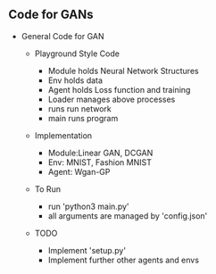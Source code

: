 ## Code for GANs

* General Code for GAN
    * Playground Style Code
        * Module holds Neural Network Structures
        * Env holds data
        * Agent holds Loss function and training
        * Loader manages above processes
        * runs run network
        * main runs program

    * Implementation
        * Module:Linear GAN, DCGAN
        * Env: MNIST, Fashion MNIST
        * Agent: Wgan-GP
    
    * To Run
        * run 'python3 main.py'
        * all arguments are managed by 'config.json'
    
    * TODO
        * Implement 'setup.py'
        * Implement further other agents and envs
    

    